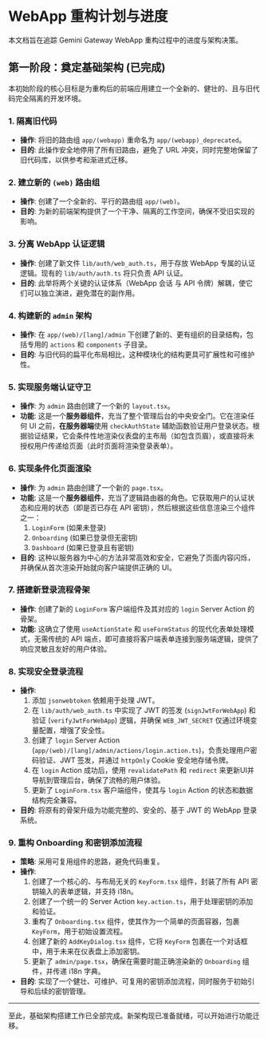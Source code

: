 # WebApp 重构计划与进度

本文档旨在追踪 Gemini Gateway WebApp 重构过程中的进度与架构决策。

## 第一阶段：奠定基础架构 (已完成)

本初始阶段的核心目标是为重构后的前端应用建立一个全新的、健壮的、且与旧代码完全隔离的开发环境。

### 1. 隔离旧代码
- **操作**: 将旧的路由组 `app/(webapp)` 重命名为 `app/(webapp)_deprecated`。
- **目的**: 此操作安全地停用了所有旧路由，避免了 URL 冲突，同时完整地保留了旧代码库，以供参考和渐进式迁移。

### 2. 建立新的 `(web)` 路由组
- **操作**: 创建了一个全新的、平行的路由组 `app/(web)`。
- **目的**: 为新的前端架构提供了一个干净、隔离的工作空间，确保不受旧实现的影响。

### 3. 分离 WebApp 认证逻辑
- **操作**: 创建了新文件 `lib/auth/web_auth.ts`，用于存放 WebApp 专属的认证逻辑。现有的 `lib/auth/auth.ts` 将只负责 API 认证。
- **目的**: 此举将两个关键的认证体系（WebApp 会话 与 API 令牌）解耦，使它们可以独立演进，避免潜在的副作用。

### 4. 构建新的 `admin` 架构
- **操作**: 在 `app/(web)/[lang]/admin` 下创建了新的、更有组织的目录结构，包括专用的 `actions` 和 `components` 子目录。
- **目的**: 与旧代码的扁平化布局相比，这种模块化的结构更具可扩展性和可维护性。

### 5. 实现服务端认证守卫
- **操作**: 为 `admin` 路由创建了一个新的 `layout.tsx`。
- **功能**: 这是一个**服务器组件**，充当了整个管理后台的中央安全门。它在渲染任何 UI 之前，**在服务器端**使用 `checkAuthState` 辅助函数验证用户登录状态。根据验证结果，它会条件性地渲染仪表盘的主布局（如包含页眉），或直接将未授权用户传递给页面（此时页面将渲染登录表单）。

### 6. 实现条件化页面渲染
- **操作**: 为 `admin` 路由创建了一个新的 `page.tsx`。
- **功能**: 这是一个**服务器组件**，充当了逻辑路由器的角色。它获取用户的认证状态和应用的状态（即是否已存在 API 密钥），然后根据这些信息渲染三个组件之一：
  1.  `LoginForm` (如果未登录)
  2.  `Onboarding` (如果已登录但无密钥)
  3.  `Dashboard` (如果已登录且有密钥)
- **目的**: 这种以服务器为中心的方法非常高效和安全，它避免了页面内容闪烁，并确保从首次渲染开始就向客户端提供正确的 UI。

### 7. 搭建新登录流程骨架
- **操作**: 创建了新的 `LoginForm` 客户端组件及其对应的 `login` Server Action 的骨架。
- **功能**: 这确立了使用 `useActionState` 和 `useFormStatus` 的现代化表单处理模式，无需传统的 API 端点，即可直接将客户端表单连接到服务端逻辑，提供了响应灵敏且友好的用户体验。

### 8. 实现安全登录流程
- **操作**:
  1.  添加 `jsonwebtoken` 依赖用于处理 JWT。
  2.  在 `lib/auth/web_auth.ts` 中实现了 JWT 的签发 (`signJwtForWebApp`) 和验证 (`verifyJwtForWebApp`) 逻辑，并确保 `WEB_JWT_SECRET` 仅通过环境变量配置，增强了安全性。
  3.  创建了 `login` Server Action (`app/(web)/[lang]/admin/actions/login.action.ts`)，负责处理用户密码验证、JWT 签发，并通过 `httpOnly` Cookie 安全地存储令牌。
  4.  在 `login` Action 成功后，使用 `revalidatePath` 和 `redirect` 来更新UI并导航到管理后台，确保了流畅的用户体验。
  5.  更新了 `LoginForm.tsx` 客户端组件，使其与 `login` Action 的状态和数据结构完全兼容。
- **目的**: 将原有的骨架升级为功能完整的、安全的、基于 JWT 的 WebApp 登录系统。

### 9. 重构 Onboarding 和密钥添加流程
- **策略**: 采用可复用组件的思路，避免代码重复。
- **操作**:
  1.  创建了一个核心的、与布局无关的 `KeyForm.tsx` 组件，封装了所有 API 密钥输入的表单逻辑，并支持 i18n。
  2.  创建了一个统一的 Server Action `key.action.ts`，用于处理密钥的添加和验证。
  3.  重构了 `Onboarding.tsx` 组件，使其作为一个简单的页面容器，包裹 `KeyForm`，用于初始设置流程。
  4.  创建了新的 `AddKeyDialog.tsx` 组件，它将 `KeyForm` 包裹在一个对话框中，用于未来在仪表盘上添加密钥。
  5.  更新了 `admin/page.tsx`，确保在需要时能正确渲染新的 `Onboarding` 组件，并传递 i18n 字典。
- **目的**: 实现了一个健壮、可维护、可复用的密钥添加流程，同时服务于初始引导和后续的密钥管理。

---

至此，基础架构搭建工作已全部完成。新架构现已准备就绪，可以开始进行功能迁移。
